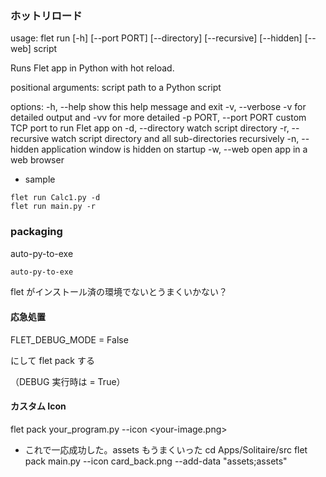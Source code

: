 ### ホットリロード

usage: flet run [-h] [--port PORT] [--directory] [--recursive] [--hidden] [--web]
script

Runs Flet app in Python with hot reload.

positional arguments:
script path to a Python script

options:
-h, --help show this help message and exit
-v, --verbose -v for detailed output and -vv for more detailed
-p PORT, --port PORT custom TCP port to run Flet app on
-d, --directory watch script directory
-r, --recursive watch script directory and all sub-directories recursively
-n, --hidden application window is hidden on startup
-w, --web open app in a web browser

- sample

```
flet run Calc1.py -d
flet run main.py -r
```

### packaging

auto-py-to-exe

```bash
auto-py-to-exe
```

flet がインストール済の環境でないとうまくいかない？

#### 応急処置

FLET_DEBUG_MODE = False

にして flet pack する

（DEBUG 実行時は = True）

#### カスタム Icon

flet pack your_program.py --icon <your-image.png>

- これで一応成功した。assets もうまくいった
  cd Apps/Solitaire/src
  flet pack main.py --icon card_back.png --add-data "assets;assets"
